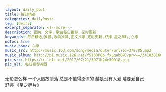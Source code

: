 ```yaml
---
layout: daily_post
title: 每日精选
categories: dailyPosts
tag: [daily]
excerpt_separator: <!--more-->
description: 图片、文字、歌曲每日推荐，定时更新
keywords: 每日精选,推荐,歌曲推荐,图文推荐,定时更新,舒婷,星之碎片,心愿
noToc: true
music_name: 心愿
music_src: http://music.163.com/song/media/outer/url?id=379785.mp3
music_album: http://p1.music.126.net/f5I33P8b_fxLqabG7Ovprw==/3418381661719952.jpg
pic_src: https://i.loli.net/2017/07/21/5971b24e59918.png
pic_alt: 每日推荐美图
---
```


无论怎么样
一个人借故堕落
总是不值得原谅的
越是没有人爱
越要爱自己
<br/>
舒婷 《星之碎片》